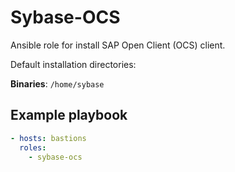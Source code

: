 # Sybase-OCS

Ansible role for install SAP Open Client (OCS) client.

Default installation directories:

**Binaries**: `/home/sybase`

## Example playbook

```yaml
- hosts: bastions
  roles:
    - sybase-ocs
```